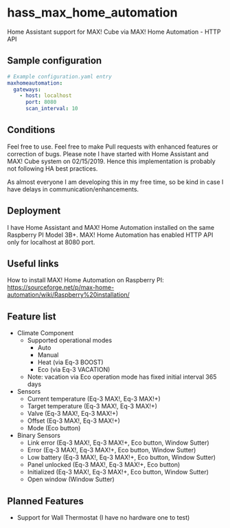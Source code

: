 # hass_max_home_automation
Home Assistant support for MAX! Cube via MAX! Home Automation - HTTP API

## Sample configuration
```yaml
# Example configuration.yaml entry
maxhomeautomation:
  gateways:
    - host: localhost
      port: 8080
      scan_interval: 10
```
## Conditions
Feel free to use. Feel free to make Pull requests with enhanced features or correction of bugs.
Please note I have started with Home Assistant and MAX! Cube system on 02/15/2019. 
Hence this implementation is probably not following HA best practices.

As almost everyone I am developing this in my free time, so be kind in case I have delays in communication/enhancements.

## Deployment
I have Home Assistant and MAX! Home Automation installed on the same Raspberry PI Model 3B+.
MAX! Home Automation has enabled HTTP API only for localhost at 8080 port.

## Useful links
How to install MAX! Home Automation on Raspberry PI: https://sourceforge.net/p/max-home-automation/wiki/Raspberry%20installation/

## Feature list
* Climate Component
  * Supported operational modes
    * Auto
    * Manual
    * Heat (via Eq-3 BOOST)
    * Eco (via Eq-3 VACATION)
  * Note: vacation via Eco operation mode has fixed initial interval 365 days 
* Sensors
  * Current temperature (Eq-3 MAX!, Eq-3 MAX!+)
  * Target temperature (Eq-3 MAX!, Eq-3 MAX!+)
  * Valve (Eq-3 MAX!, Eq-3 MAX!+)
  * Offset (Eq-3 MAX!, Eq-3 MAX!+)
  * Mode (Eco button)
* Binary Sensors
  * Link error (Eq-3 MAX!, Eq-3 MAX!+, Eco button, Window Sutter)
  * Error (Eq-3 MAX!, Eq-3 MAX!+, Eco button, Window Sutter)
  * Low battery (Eq-3 MAX!, Eq-3 MAX!+, Eco button, Window Sutter)
  * Panel unlocked (Eq-3 MAX!, Eq-3 MAX!+, Eco button)
  * Initialized (Eq-3 MAX!, Eq-3 MAX!+, Eco button, Window Sutter)
  * Open window (Window Sutter)

## Planned Features
* Support for Wall Thermostat (I have no hardware one to test)
